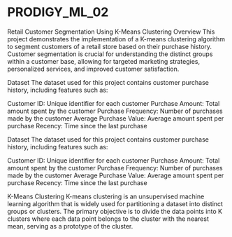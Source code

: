 # PRODIGY_ML_02
Retail Customer Segmentation Using K-Means Clustering
Overview
This project demonstrates the implementation of a K-means clustering algorithm to segment customers of a retail store based on their purchase history. Customer segmentation is crucial for understanding the distinct groups within a customer base, allowing for targeted marketing strategies, personalized services, and improved customer satisfaction.

Dataset
The dataset used for this project contains customer purchase history, including features such as:

Customer ID: Unique identifier for each customer
Purchase Amount: Total amount spent by the customer
Purchase Frequency: Number of purchases made by the customer
Average Purchase Value: Average amount spent per purchase
Recency: Time since the last purchase

Dataset
The dataset used for this project contains customer purchase history, including features such as:

Customer ID: Unique identifier for each customer
Purchase Amount: Total amount spent by the customer
Purchase Frequency: Number of purchases made by the customer
Average Purchase Value: Average amount spent per purchase
Recency: Time since the last purchase

K-Means Clustering
K-means clustering is an unsupervised machine learning algorithm that is widely used for partitioning a dataset into distinct groups or clusters. The primary objective is to divide the data points into K clusters where each data point belongs to the cluster with the nearest mean, serving as a prototype of the cluster.
